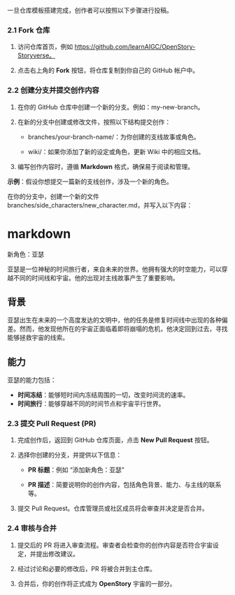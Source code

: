 一旦仓库模板搭建完成，创作者可以按照以下步骤进行投稿。

  

### **2.1 Fork 仓库**

1. 访问仓库首页，例如 https://github.com/learnAIGC/OpenStory-Storyverse。
    
2. 点击右上角的 **Fork** 按钮，将仓库复制到你自己的 GitHub 帐户中。
    

  

### **2.2 创建分支并提交创作内容**

1. 在你的 GitHub 仓库中创建一个新的分支。例如：my-new-branch。
    
2. 在新的分支中创建或修改文件，按照以下结构提交创作：
    
    - branches/your-branch-name/：为你创建的支线故事或角色。
        
    - wiki/：如果你添加了新的设定或角色，更新 Wiki 中的相应文档。
        
    
3. 编写创作内容时，遵循 **Markdown** 格式，确保易于阅读和管理。
    

  

**示例**：假设你想提交一篇新的支线创作，涉及一个新的角色。

  

在你的分支中，创建一个新的文件 branches/side_characters/new_character.md，并写入以下内容：
# markdown
新角色：亚瑟

亚瑟是一位神秘的时间旅行者，来自未来的世界。他拥有强大的时空能力，可以穿越不同的时间线和宇宙。他的出现对主线故事产生了重要影响。

## 背景

亚瑟出生在未来的一个高度发达的文明中，他的任务是修复时间线中出现的各种偏差。然而，他发现他所在的宇宙正面临着即将崩塌的危机，他决定回到过去，寻找能够拯救宇宙的线索。

## 能力

亚瑟的能力包括：
- **时间冻结**：能够短时间内冻结周围的一切，改变时间流的速率。
- **时间旅行**：能够穿越不同的时间节点和宇宙平行世界。


### **2.3 提交 Pull Request (PR)**

1. 完成创作后，返回到 GitHub 仓库页面，点击 **New Pull Request** 按钮。
    
2. 选择你创建的分支，并提供以下信息：
    
    - **PR 标题**：例如 “添加新角色：亚瑟”
        
    - **PR 描述**：简要说明你的创作内容，包括角色背景、能力、与主线的联系等。
        
    
3. 提交 Pull Request。仓库管理员或社区成员将会审查并决定是否合并。
    

  

### **2.4 审核与合并**

1. 提交后的 PR 将进入审查流程。审查者会检查你的创作内容是否符合宇宙设定，并提出修改建议。
    
2. 经过讨论和必要的修改后，PR 将被合并到主仓库。
    
3. 合并后，你的创作将正式成为 **OpenStory** 宇宙的一部分。